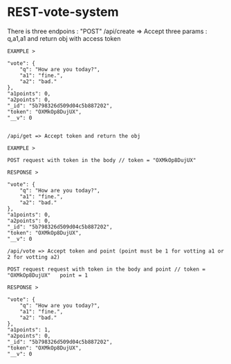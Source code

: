 # REST-vote-system

There is three endpoins :
    "POST"
    /api/create => Accept three params : q,a1,a1 and return obj with access token
    
    EXAMPLE >
    
    "vote": {
        "q": "How are you today?",
        "a1": "fine.",
        "a2": "bad."
    },
    "a1points": 0,
    "a2points": 0,
    "_id": "5b798326d509d04c5b887202",
    "token": "OXMkOp8DujUX",
    "__v": 0
    
    
    /api/get => Accept token and return the obj
    
    EXAMPLE >
    
    POST request with token in the body // token = "OXMkOp8DujUX"
    
    RESPONSE >
    
    "vote": {
        "q": "How are you today?",
        "a1": "fine.",
        "a2": "bad."
    },
    "a1points": 0,
    "a2points": 0,
    "_id": "5b798326d509d04c5b887202",
    "token": "OXMkOp8DujUX",
    "__v": 0
    
    /api/vote => Accept token and point (point must be 1 for votting a1 or 2 for votting a2)
    
    POST request request with token in the body and point // token = "OXMkOp8DujUX"   point = 1
    
    RESPONSE >
    
    "vote": {
        "q": "How are you today?",
        "a1": "fine.",
        "a2": "bad."
    },
    "a1points": 1,
    "a2points": 0,
    "_id": "5b798326d509d04c5b887202",
    "token": "OXMkOp8DujUX",
    "__v": 0
    
